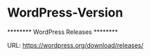 # WordPress-Version

******** WordPress Releases ********

URL: https://wordpress.org/download/releases/
